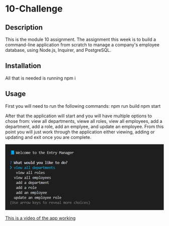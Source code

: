 # 10-Challenge

## Description

This is the module 10 assignment. The assignment this week is to build a command-line application from scratch to manage a company's employee database, using Node.js, Inquirer, and PostgreSQL.

## Installation

All that is needed is running npm i

## Usage

First you will need to run the following commands:
npm run build
npm start

After that the application will start and you will have multiple options to chose from: view all departments, viewe all roles, view all employees, add a department, add a role, add an emplyee, and update an employee. From this point you will just work through the application either viewing, adding or updating and exit once you are complete.


![Screenshot of the application](./Employee_Tracker/challenge-10-app-screen-shot.png)


[This is a video of the app working](https://drive.google.com/file/d/13z0J5jTv2dtWOyTM1rOrT4mKY-xrXJ0i/view?usp=sharing)
